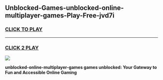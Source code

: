 
## Unblocked-Games-unblocked-online-multiplayer-games-Play-Free-jvd7i
<h3>
<a href="https://premium76.site?title=unblocked-online-multiplayer-games&ref=10A">CLICK TO PLAY</a></h3>
<hr>

<h3>
<a href="https://premium76.site?title=unblocked-online-multiplayer-games&ref=10A">CLICK 2 PLAY</a>
  
</h3>

<a href="https://premium76.site?title=unblocked-online-multiplayer-games&ref=10A"><img src="https://clearcache.store/games.png"></a>


**unblocked-online-multiplayer-games games unblocked: Your Gateway to Fun and Accessible Online Gaming**
